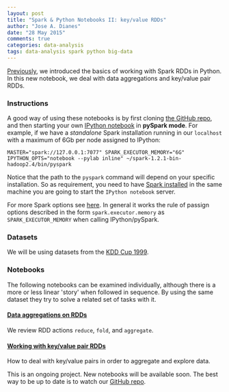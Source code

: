 ```yaml
---
layout: post
title: "Spark & Python Notebooks II: key/value RDDs"
author: "Jose A. Dianes"
date: "28 May 2015"
comments: true
categories: data-analysis   
tags: data-analysis spark python big-data
---
```


[Previously](spark-py-notebooks-basics/), we introduced the basics of working with Spark RDDs in Python. 
In this new notebook, we deal with data aggregations and key/value pair RDDs. 

### Instructions  

A good way of using these notebooks is by first cloning [the GitHub repo](https://github.com/jadianes/spark-py-notebooks), and then 
starting your own [IPython notebook](http://ipython.org/notebook.html) in 
**pySpark mode**. For example, if we have a *standalone* Spark installation
running in our `localhost` with a maximum of 6Gb per node assigned to IPython:  

    MASTER="spark://127.0.0.1:7077" SPARK_EXECUTOR_MEMORY="6G" IPYTHON_OPTS="notebook --pylab inline" ~/spark-1.2.1-bin-hadoop2.4/bin/pyspark

Notice that the path to the `pyspark` command will depend on your specific 
installation. So as requirement, you need to have
[Spark installed](https://spark.apache.org/docs/latest/index.html) in 
the same machine you are going to start the `IPython notebook` server.     

For more Spark options see [here](https://spark.apache.org/docs/latest/spark-standalone.html). In general it works the rule of passign options 
described in the form `spark.executor.memory` as `SPARK_EXECUTOR_MEMORY` when
calling IPython/pySpark.   
 
### Datasets  

We will be using datasets from the [KDD Cup 1999](http://kdd.ics.uci.edu/databases/kddcup99/kddcup99.html).

### Notebooks  

The following notebooks can be examined individually, although there is a more
or less linear 'story' when followed in sequence. By using the same dataset
they try to solve a related set of tasks with it.  
 
#### [Data aggregations on RDDs](http://nbviewer.ipython.org/github/jadianes/spark-py-notebooks/blob/master/nb5-rdd-aggregations/nb5-rdd-aggregations.ipynb)  

We review RDD actions `reduce`, `fold`, and `aggregate`.  
  
#### [Working with key/value pair RDDs](http://nbviewer.ipython.org/github/jadianes/spark-py-notebooks/blob/master/nb6-rdd-key-value/nb6-rdd-key-value.ipynb)

How to deal with key/value pairs in order to aggregate and explore data.  

This is an ongoing project. New notebooks will be available soon. The best way
to be up to date is to watch our [GitHub repo](https://github.com/jadianes/spark-py-notebooks).